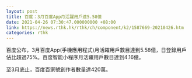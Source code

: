 ```yaml
---
layout: post
title: 百度：3月百度App月活躍用戶達5.58億
date: 2021-04-26 07:30:47.000000000 +08:00
link: https://news.rthk.hk/rthk/ch/component/k2/1587669-20210426.htm
categories: rthk
---
```


百度公布，3月百度App(手機應用程式)月活躍用戶數目達到5.58億，日登錄用戶佔比超過75%。百度智能小程序月活躍用戶數目達到4.16億。

至3月底止，百度百家號創作者數量達420萬。
